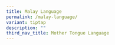 ```yaml
---
title: Malay Language
permalink: /malay-language/
variant: tiptap
description: ""
third_nav_title: Mother Tongue Language
---
```

